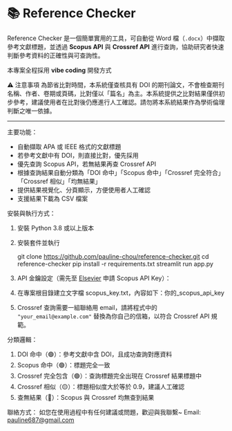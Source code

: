 # 📚 Reference Checker

Reference Checker 是一個簡單實用的工具，可自動從 Word 檔（`.docx`）中擷取參考文獻標題，並透過 **Scopus API** 與 **Crossref API** 進行查詢，協助研究者快速判斷參考資料的正確性與可查詢性。

本專案全程採用 **vibe coding** 開發方式

⚠️ 注意事項
為節省比對時間，本系統僅查核具有 DOI 的期刊論文，不會檢查期刊名稱、作者、卷期或頁碼，比對僅以「篇名」為主。本系統提供之比對結果僅供初步參考，建議使用者在比對後仍應進行人工確認。請勿將本系統結果作為學術倫理判斷之唯一依據。

---

主要功能：
- 自動擷取 APA 或 IEEE 格式的文獻標題
- 若參考文獻中有 DOI，則直接比對，優先採用
- 優先查詢 Scopus API，若無結果再查 Crossref API
- 根據查詢結果自動分類為「DOI 命中」「Scopus 命中」「Crossref 完全符合」「Crossref 相似」「均無結果」
- 提供結果視覺化、分頁顯示，方便使用者人工確認
- 支援結果下載為 CSV 檔案


安裝與執行方式：
1. 安裝 Python 3.8 或以上版本
2. 安裝套件並執行

   git clone https://github.com/pauline-chou/reference-checker.git
   cd reference-checker
   pip install -r requirements.txt
   streamlit run app.py

3. API 金鑰設定（需先至 [Elsevier](https://dev.elsevier.com/) 申請 Scopus API Key）：
4. 在專案根目錄建立文字檔 scopus_key.txt，內容如下：你的_scopus_api_key
5. Crossref 查詢需要一組聯絡用 email，請將程式中的 `"your_email@example.com"` 替換為你自己的信箱，以符合 Crossref API 規範。


分類邏輯：
1. DOI 命中（🟢）：參考文獻中含 DOI，且成功查詢對應資料
2. Scopus 命中（🟢）：標題完全一致
3. Crossref 完全包含（🟢）：查詢標題完全出現在 Crossref 結果標題中
4. Crossref 相似（🟡）：標題相似度大於等於 0.9，建議人工確認
5. 查無結果（🔴）：Scopus 與 Crossref 均無查到結果


聯絡方式：
如您在使用過程中有任何建議或問題，歡迎與我聯繫~
Email: pauline687@gmail.com
